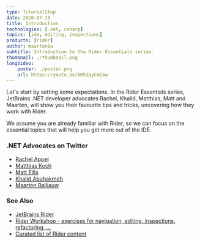 ```yaml
---
type: TutorialStep
date: 2020-07-15
title: Introduction
technologies: [.net, csharp]
topics: [ide, editing, inspections]
products: [rider]
author: maartenba
subtitle: Introduction to the Rider Essentials series.
thumbnail: ./thumbnail.png
longVideo: 
    poster: ./poster.png
    url: https://youtu.be/bMh3ayCmi5w
---
```


Let's start by setting some expectations. In the Rider Essentials series, JetBrains .NET developer advocates Rachel, Khalid, Matthias, Matt and Maarten, will show you their favourite tips and tricks, uncovering how they work with Rider.

We assume you are already familiar with Rider, so we can focus on the essential topics that will help you get more out of the IDE.

### .NET Advocates on Twitter

- [Rachel Appel](https://www.twitter.com/RachelAppel)
- [Matthias Koch](https://www.twitter.com/matkoch87)
- [Matt Ellis](https://www.twitter.com/citizenmatt)
- [Khalid Abuhakmeh](https://www.twitter.com/buhakmeh)
- [Maarten Balliauw](https://www.twitter.com/MaartenBalliauw)

### See Also

- [JetBrains Rider](https://www.jetbrains.com/rider/)
- [Rider Workshop - exercises for navigation, editing, inspections, refactoring, ...](https://github.com/JetBrains/resharper-rider-samples)
- [Curated list of Rider content](https://github.com/maartenba/rider-content/)